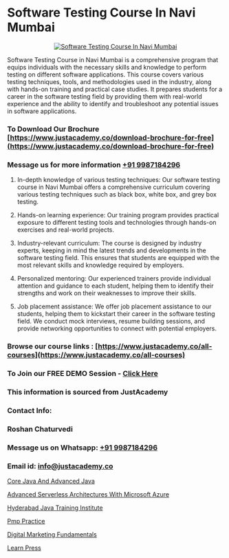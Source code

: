 # Software Testing Course In Navi Mumbai

<p align="center">
  <a href="https://justacademy.co/program-detail/software-testing">
    <img src="https://justacademy.co/storage2/program_images/1704700438.webp" alt="Software Testing Course In Navi Mumbai">
  </a>
</p>


Software Testing Course in Navi Mumbai is a comprehensive program that equips individuals with the necessary skills and knowledge to perform testing on different software applications. This course covers various testing techniques, tools, and methodologies used in the industry, along with hands-on training and practical case studies. It prepares students for a career in the software testing field by providing them with real-world experience and the ability to identify and troubleshoot any potential issues in software applications. 
### To Download Our Brochure [https://www.justacademy.co/download-brochure-for-free](https://www.justacademy.co/download-brochure-for-free)
### Message us for more information [+91 9987184296](https://api.whatsapp.com/send?phone=919987184296)
1) In-depth knowledge of various testing techniques: Our software testing course in Navi Mumbai offers a comprehensive curriculum covering various testing techniques such as black box, white box, and grey box testing.

2) Hands-on learning experience: Our training program provides practical exposure to different testing tools and technologies through hands-on exercises and real-world projects.

3) Industry-relevant curriculum: The course is designed by industry experts, keeping in mind the latest trends and developments in the software testing field. This ensures that students are equipped with the most relevant skills and knowledge required by employers.

4) Personalized mentoring: Our experienced trainers provide individual attention and guidance to each student, helping them to identify their strengths and work on their weaknesses to improve their skills.

5) Job placement assistance: We offer job placement assistance to our students, helping them to kickstart their career in the software testing field. We conduct mock interviews, resume building sessions, and provide networking opportunities to connect with potential employers.

### Browse our course links : [https://www.justacademy.co/all-courses](https://www.justacademy.co/all-courses) 
### To Join our FREE DEMO Session - [Click Here](https://www.justacademy.co/register-for-course-demo)


### This information is sourced from JustAcademy
### Contact Info:
### Roshan Chaturvedi
### Message us on Whatsapp: [+91 9987184296](https://api.whatsapp.com/send?phone=919987184296)
### Email id: [info@justacademy.co](mailto:info@justacademy.co)
                
[Core Java And Advanced Java](https://www.linkedin.com/pulse/core-java-advanced-software-training-mountain-view-6noae?trackingId=56D4wsAfAehpVYj575Bp9A%3D%3D&lipi=urn%3Ali%3Apage%3Ad_flagship3_company_admin%3BRmRTtwAISLyMmFqcBdL04g%3D%3D)

[Advanced Serverless Architectures With Microsoft Azure](https://www.linkedin.com/pulse/advanced-serverless-architectures-microsoft-azure-justacademy-thane-nt25c?trackingId=RIIOqXNHv0GWt7lTAJTq6g%3D%3D&lipi=urn%3Ali%3Apage%3Ad_flagship3_company_admin%3BzlEMqIgRRsubBoA3fmTvjQ%3D%3D)

[Hyderabad Java Training Institute](https://medium.com/@mistersumit961/hyderabad-java-training-institute-eb2cb9a53303)

[Pmp Practice](https://medium.com/@shivamja27/pmp-practice-4c6f891b1234)

[Digital Marketing Fundamentals](https://justacademyin.github.io/Articles/Digital-Marketing-Fundamentals)

[Learn Press](https://justacademyin.github.io/justacademy/Learn-Press)


